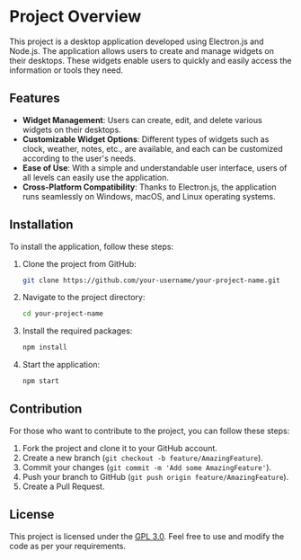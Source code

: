# Project Overview

This project is a desktop application developed using Electron.js and Node.js. The application allows users to create and manage widgets on their desktops. These widgets enable users to quickly and easily access the information or tools they need.

## Features

- **Widget Management**: Users can create, edit, and delete various widgets on their desktops.
- **Customizable Widget Options**: Different types of widgets such as clock, weather, notes, etc., are available, and each can be customized according to the user's needs.
- **Ease of Use**: With a simple and understandable user interface, users of all levels can easily use the application.
- **Cross-Platform Compatibility**: Thanks to Electron.js, the application runs seamlessly on Windows, macOS, and Linux operating systems.

## Installation

To install the application, follow these steps:

1. Clone the project from GitHub:

   ```bash
   git clone https://github.com/your-username/your-project-name.git
   ```

2. Navigate to the project directory:

   ```bash
   cd your-project-name
   ```

3. Install the required packages:

   ```bash
   npm install
   ```

4. Start the application:

   ```bash
   npm start
   ```

## Contribution

For those who want to contribute to the project, you can follow these steps:

1. Fork the project and clone it to your GitHub account.
2. Create a new branch (`git checkout -b feature/AmazingFeature`).
3. Commit your changes (`git commit -m 'Add some AmazingFeature'`).
4. Push your branch to GitHub (`git push origin feature/AmazingFeature`).
5. Create a Pull Request.

## License

This project is licensed under the [GPL 3.0](LICENSE). Feel free to use and modify the code as per your requirements.
